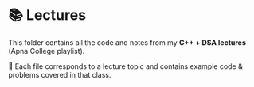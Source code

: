 # 📚 Lectures

This folder contains all the code and notes from my **C++ + DSA lectures** (Apna College playlist).

📌 Each file corresponds to a lecture topic and contains example code & problems covered in that class.

